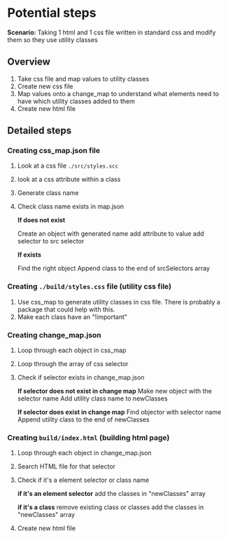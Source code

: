 # Potential steps
**Scenario:** Taking 1 html and 1 css file written in standard css and modify them so they use utility classes

## Overview
1. Take css file and map values to utility classes
2. Create new css file
3. Map values onto a change_map to understand what elements need to have which utility classes added to them
4. Create new html file


## Detailed steps

### Creating css_map.json file
1. Look at a css file `./src/styles.scc`
2. look at a css attribute within a class
3. Generate class name
3. Check class name exists in map.json

    **If does not exist**

    Create an object with generated name
    add attribute to value
    add selector to src selector

    **If exists**

    Find the right object 
    Append class to the end of srcSelectors array

### Creating `./build/styles.css` file (utility css file)
1. Use css_map to generate utility classes in css file. There is probably a package that could help with this.
2. Make each class have an "!important"


### Creating change_map.json
1. Loop through each object in css_map
2. Loop through the array of css selector
3. Check if selector exists in change_map.json

    **If selector does not exist in change map**
        Make new object with the selector name
        Add utility class name to newClasses

    **If selector does exist in change map**
        Find objector with selector name
        Append utility class to the end of newClasses



### Creating `build/index.html` (building html page)
1. Loop through each object in change_map.json
2. Search HTML file for that selector
3. Check if it's a element selector or class name

    **if it's an element selector**
    add the classes in "newClasses" array

    **if it's a class**
    remove existing class or classes
    add the classes in "newClasses" array

4. Create new html file

